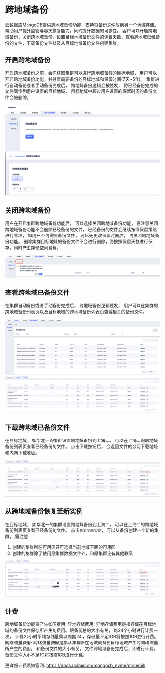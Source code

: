 # 跨地域备份

云数据库MongoDB提供跨地域备份功能，支持将备份文件放到另一个地域存储。帮助用户提升监管与容灾恢复能力，同时提升数据的可靠性。 客户可以开启跨地域备份，关闭跨地域备份，设置目标地域备份文件的保留天数，查看跨地域已经备份的文件，下载备份文件以及从目标地域备份文件创建集群。

## 开启跨地域备份

开启跨地域备份之前，会先获取集群可以进行跨地域备份的目标地域， 用户可以开启跨地域备份功能，并设置需要备份的目标地域和保留时间(7天~5年)。
集群进行自动备份或者手动备份完成后， 跨地域备份逻辑会被触发， 将已经备份完成的文件同步到用户设置的目标地域， 目标地域中超过用户设置的保留时间的备份文件会被删除。

![image](/images/guide/cross_backup_1.png)
![image](/images/guide/cross_backup_2.png)

## 关闭跨地域备份

用户在开启集群跨地域备份功能后， 可以选择关闭跨地域备份功能， 需注意关闭跨地域备份功能不会删除已经备份的文件， 已经备份的文件会继续按照保留策略进行管理， 如用户不再需要备份文件， 可以先更改保留时间后， 再关闭跨地域备份功能。 删除集群目标地域的备份文件不会进行删除，仍按照保留天数进行保存，同时产生存储空间费用。

![image](/images/guide/cross_backup_3.png)

## 查看跨地域已备份文件

在集群自动备份或者手动备份完成后， 跨地域备份逻辑触发， 用户可以在集群的跨地域备份列表页以及目标地域的跨地域备份列表页查看相关的备份文件。

![image](/images/guide/cross_backup_4.png)
![image](/images/guide/cross_backup_5.png)

## 下载跨地域已备份文件

在目标地域， 如华北一的集群设置跨地域备份到上海二， 可以在上海二的跨地域备份列表页查看已经备份的文件。 点击下载按钮后， 会返回文件的公网下载地址和内网下载地址。

![image](/images/guide/cross_backup_6.png)

## 从跨地域备份恢复至新实例

在目标地域， 如华北一的集群设置跨地域备份到上海二， 可以在上海二的跨地域备份列表页查看已经备份的文件。 点击`恢复至新实例`， 可以从备份创建一个新的集群， 需注意

1. 创建的集群所在可用区只可选择当前地域下面的可用区
2. 创建的集群除了使用原集群数据文件外，和原集群没有其他联系


![image](/images/guide/cross_backup_7.png)

## 计费

跨地域备份功能将产生如下费用:
异地存储费用: 异地存储费用是指存储在目标地域的备份文件保存所产生的费用。跟备份总的大小有关， 每24个小时进行计费一次， 计算24小时平均存储量乘以周期24 ，存储量不足1GB将按照1GB进行计费。
网络流量费用: 网络流量费用是指从集群所在地域到备份目标地域产生的网络流量所产生的费用。 和备份文件的大小有关， 文件跨地域备份完成后，即进行计费， 备份文件大小不足1G将按照1GB进行计费。

更详细计费项如官网:
https://docs.ucloud.cn/mongodb_nvme/price/bill
